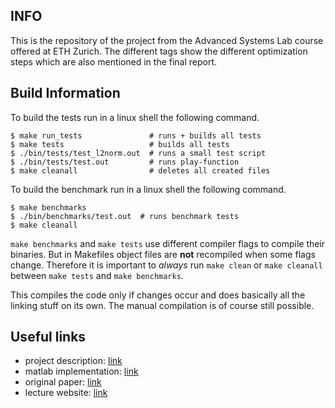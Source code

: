 ## INFO
This is the repository of the project from the Advanced Systems Lab course offered at ETH Zurich. The different tags show the different optimization steps which are also mentioned in the final report.

## Build Information

To build the tests run in a linux shell the following command.
```shell
$ make run_tests               # runs + builds all tests
$ make tests                   # builds all tests
$ ./bin/tests/test_l2norm.out  # runs a small test script
$ ./bin/tests/test.out         # runs play-function
$ make cleanall                # deletes all created files
```
To build the benchmark run in a linux shell the following command.
```shell
$ make benchmarks
$ ./bin/benchmarks/test.out  # runs benchmark tests
$ make cleanall
```
`make benchmarks` and `make tests` use different compiler flags to compile their binaries.
But in Makefiles object files are **not** recompiled when some flags change. Therefore it is important to *always* run `make clean` or `make cleanall` between `make tests` and `make benchmarks`.



This compiles the code only if changes occur and does basically all the linking stuff on its own.
The manual compilation is of course still possible.

## Useful links

- project description: [link](https://acl.inf.ethz.ch/teaching/fastcode/2023/project/project-ideas/Image-Quilting.pdf)
- matlab implementation: [link](https://jmecom.github.io/projects/computational-photography/texture-synthesis/)
- original paper: [link](http://graphics.cs.cmu.edu/people/efros/research/quilting/quilting.pdf)
- lecture website: [link](https://acl.inf.ethz.ch/teaching/fastcode/2023/)
